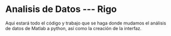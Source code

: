 # Analisis de Datos --- Rigo

Aqui estará todo el código y trabajo que se haga donde mudamos el análisis de datos de Matlab a python, así como la creación de la interfaz.
